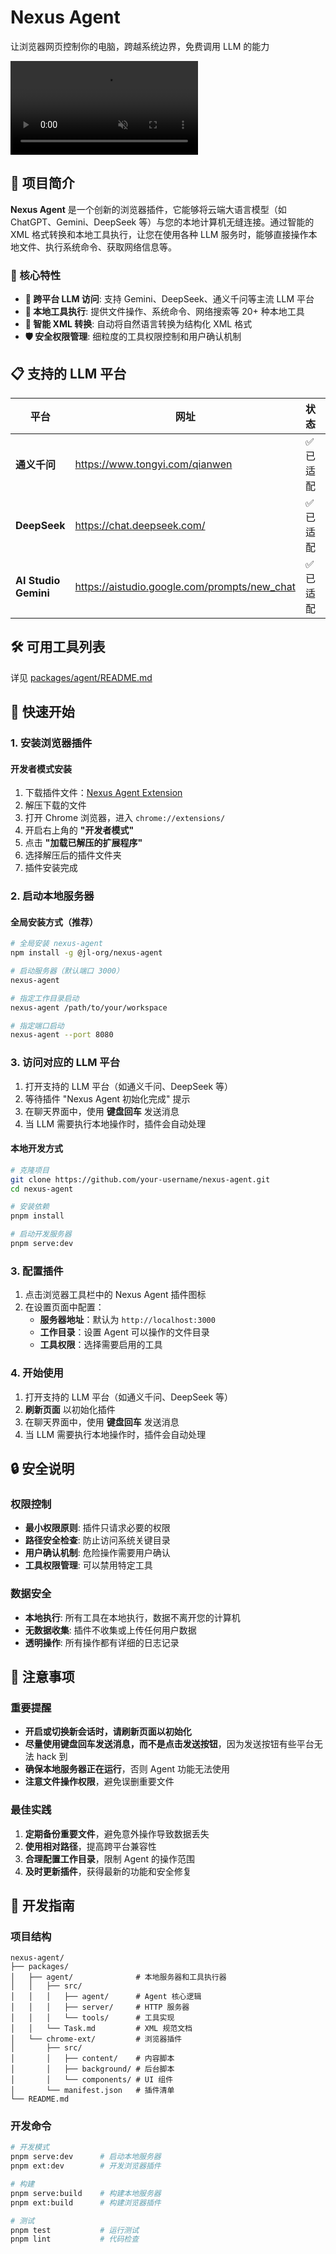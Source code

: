 # Nexus Agent

让浏览器网页控制你的电脑，跨越系统边界，免费调用 LLM 的能力

<video muted autoplay controls src="https://github.com/user-attachments/assets/17d127dd-553f-4185-8463-8f6344e36f94" title="项目功能演示"></video>

## 📖 项目简介

**Nexus Agent** 是一个创新的浏览器插件，它能够将云端大语言模型（如 ChatGPT、Gemini、DeepSeek 等）与您的本地计算机无缝连接。通过智能的 XML 格式转换和本地工具执行，让您在使用各种 LLM 服务时，能够直接操作本地文件、执行系统命令、获取网络信息等。

### 🎯 核心特性

- **🔄 跨平台 LLM 访问**: 支持 Gemini、DeepSeek、通义千问等主流 LLM 平台
- **🔧 本地工具执行**: 提供文件操作、系统命令、网络搜索等 20+ 种本地工具
- **🤖 智能 XML 转换**: 自动将自然语言转换为结构化 XML 格式
- **🛡️ 安全权限管理**: 细粒度的工具权限控制和用户确认机制

## 📋 支持的 LLM 平台

| 平台 | 网址 | 状态 | 说明 |
|------|------|------|------|
| **通义千问** | https://www.tongyi.com/qianwen | ✅ 已适配 | 阿里云大模型平台 |
| **DeepSeek** | https://chat.deepseek.com/ | ✅ 已适配 | 深度求索大模型 |
| **AI Studio Gemini** | https://aistudio.google.com/prompts/new_chat | ✅ 已适配 | Google Gemini 平台 |

## 🛠️ 可用工具列表

详见 [packages/agent/README.md](./packages/agent/README.md)

## 🚀 快速开始

### 1. 安装浏览器插件

#### 开发者模式安装

1. 下载插件文件：[Nexus Agent Extension](https://github.com/beixiyo/nexus-agent/releases/tag/v1.0.0)
2. 解压下载的文件
3. 打开 Chrome 浏览器，进入 `chrome://extensions/`
4. 开启右上角的 **"开发者模式"**
5. 点击 **"加载已解压的扩展程序"**
6. 选择解压后的插件文件夹
7. 插件安装完成

### 2. 启动本地服务器

#### 全局安装方式（推荐）

```bash
# 全局安装 nexus-agent
npm install -g @jl-org/nexus-agent

# 启动服务器（默认端口 3000）
nexus-agent

# 指定工作目录启动
nexus-agent /path/to/your/workspace

# 指定端口启动
nexus-agent --port 8080
```

### 3. 访问对应的 LLM 平台

1. 打开支持的 LLM 平台（如通义千问、DeepSeek 等）
2. 等待插件 "Nexus Agent 初始化完成" 提示
3. 在聊天界面中，使用 **键盘回车** 发送消息
4. 当 LLM 需要执行本地操作时，插件会自动处理

#### 本地开发方式

```bash
# 克隆项目
git clone https://github.com/your-username/nexus-agent.git
cd nexus-agent

# 安装依赖
pnpm install

# 启动开发服务器
pnpm serve:dev
```

### 3. 配置插件

1. 点击浏览器工具栏中的 Nexus Agent 插件图标
2. 在设置页面中配置：
   - **服务器地址**：默认为 `http://localhost:3000`
   - **工作目录**：设置 Agent 可以操作的文件目录
   - **工具权限**：选择需要启用的工具

### 4. 开始使用

1. 打开支持的 LLM 平台（如通义千问、DeepSeek 等）
2. **刷新页面** 以初始化插件
3. 在聊天界面中，使用 **键盘回车** 发送消息
4. 当 LLM 需要执行本地操作时，插件会自动处理

## 🔒 安全说明

### 权限控制

- **最小权限原则**: 插件只请求必要的权限
- **路径安全检查**: 防止访问系统关键目录
- **用户确认机制**: 危险操作需要用户确认
- **工具权限管理**: 可以禁用特定工具

### 数据安全

- **本地执行**: 所有工具在本地执行，数据不离开您的计算机
- **无数据收集**: 插件不收集或上传任何用户数据
- **透明操作**: 所有操作都有详细的日志记录

## 📝 注意事项

### 重要提醒

- **开启或切换新会话时，请刷新页面以初始化**
- **尽量使用键盘回车发送消息，而不是点击发送按钮**，因为发送按钮有些平台无法 hack 到
- **确保本地服务器正在运行**，否则 Agent 功能无法使用
- **注意文件操作权限**，避免误删重要文件

### 最佳实践

1. **定期备份重要文件**，避免意外操作导致数据丢失
2. **使用相对路径**，提高跨平台兼容性
3. **合理配置工作目录**，限制 Agent 的操作范围
4. **及时更新插件**，获得最新的功能和安全修复

## 🔧 开发指南

### 项目结构

```
nexus-agent/
├── packages/
│   ├── agent/              # 本地服务器和工具执行器
│   │   ├── src/
│   │   │   ├── agent/      # Agent 核心逻辑
│   │   │   ├── server/     # HTTP 服务器
│   │   │   └── tools/      # 工具实现
│   │   └── Task.md         # XML 规范文档
│   └── chrome-ext/         # 浏览器插件
│       ├── src/
│       │   ├── content/    # 内容脚本
│       │   ├── background/ # 后台脚本
│       │   └── components/ # UI 组件
│       └── manifest.json   # 插件清单
└── README.md
```

### 开发命令

```bash
# 开发模式
pnpm serve:dev      # 启动本地服务器
pnpm ext:dev        # 开发浏览器插件

# 构建
pnpm serve:build    # 构建本地服务器
pnpm ext:build      # 构建浏览器插件

# 测试
pnpm test           # 运行测试
pnpm lint           # 代码检查
```
